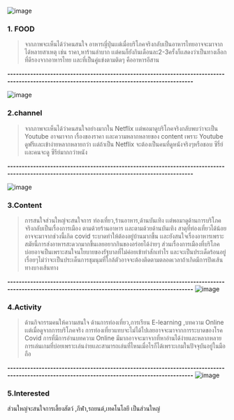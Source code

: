 ![image](https://user-images.githubusercontent.com/77857904/107790221-1d06e080-6d85-11eb-9dc0-67f71a7ebfc2.png)
### **1. FOOD**
> จากภาพจะเห็นได้ว่าคนสนใจ อาหารญี่ปุ่นเเต่เมื่อบริโภคจริงกลับเป็นอาหารไทยอาจจะมาจากได้หลายสาเหตุ เช่น ราคา,หาร้านลำบาก เเต่คนก็ยังกินเดือนละ2-3ครั้งก็เเสดงว่าเป็นทางเลือกที่ดีรองจากอาหารไทย เเละที่เป็นคู่แข่งตามติดๆ คืออาหารอีสาน 

**---------------------------------------------------------------------------------------------------------------------------------------------**


![image](https://user-images.githubusercontent.com/77857904/107791031-07de8180-6d86-11eb-98e3-f5965e6a46b5.png)

### **2.channel**
> จากภาพจะเห็นได้ว่าคนสนใจอย่างมากใน Netflix เเต่พอมาดูบริโภคจริงกลับพบว่าจะเป็น  Youtube อาจมาจาก เรื่องของราคา เเละความหลากหลายของ content เพราะ Youtube ดูฟรีเเละเข้าง่ายหลากหลายกว่า เเต่ถ้าเป็น Netflix จะต้องเป็นคนที่ดูหนังจริงๆหรือชอบ ซีรี่ย์ เเละคนจะดู ซีรีย์มากกว่าหนัง 

**---------------------------------------------------------------------------------------------------------------------------------------------**


![image](https://user-images.githubusercontent.com/77857904/107792193-6bb57a00-6d87-11eb-90db-01a1b8ada9e5.png)
### **3.Content**
> การสนใจส่วนใหญ่จะสนใจการ ท่องเที่ยว,ร้านอาหาร,ด้านบันเทิง เเต่พอมาดูด้านการบริโภคจริงกลับเป็นเรื่องการเมือง ตามด้วยร้านอาหาร เเละตามด้วยด้านบันเทิง สาตุที่ท่องเที่ยวได้น้อยอาจจะมาจากช่วงนี้เกิด covid ระบาดทำให้ต้องอยู่บ้านมากขึ้น เเละยังสนใจเรื่องอาหารเพราะสมัยนี้การส่งอาหารสะดวกมากขึ้นเลยอยากกินของอร่อยได้ง่ายๆ ส่วนเรื่องการเมืองที่บริโภคบ่อยอาจเป็นเพราะสนใจนโยบายของรัฐบาลที่ไม่ค่อยเข้าท่าสักเท่าไร และจะเป็นประเด็ดร้อนอยู่เรื่อยๆไม่ว่าจะเป็นประเด็นการชุมนุมที่ใกล้ตัวอาจจะต้องติดตามตลอดเวลาถ้าเกิดมีการปิดเส้นทางบางเส้นทาง


**---------------------------------------------------------------------------------------------------------------------------------------------**
![image](https://user-images.githubusercontent.com/77857904/107795243-fea3e380-6d8a-11eb-9239-35e0a795e11a.png)
### **4.Activity**

> ด้านกิจกรรมคนให้ความสนใจ ด้านการท่องเที่ยว,การเรียน E-learning ,บทความ Online เเต่เมื่อดูจากการบริโภคจริง การท่องเที่ยวแทบจะไม่ได้ไปเลยอาจจะมาจากการระบาดของโรค Covid การที่มีการอ่านบทความ Online มีมากอาจจะมาจากที่หาอ่านได้ง่ายและหลากหลาย การเล่นเกมที่บ่อยเพราะเล่นง่ายเเละสามารถเล่นที่ไหนเมื่อไรก็ได้เพราะเกมในปัจจุบันอยู่ในมือถือ

**---------------------------------------------------------------------------------------------------------------------------------------------**
![image](https://user-images.githubusercontent.com/77857904/107798843-43317e00-6d8f-11eb-9c64-79cd56a004d5.png)

### **5.Interested**
ส่วนใหญ่จะสนใจการเลี้ยงสัตว์ ,กีฬา,รถยนต์,เทคโนโลยี เป็นส่วนใหญ่

